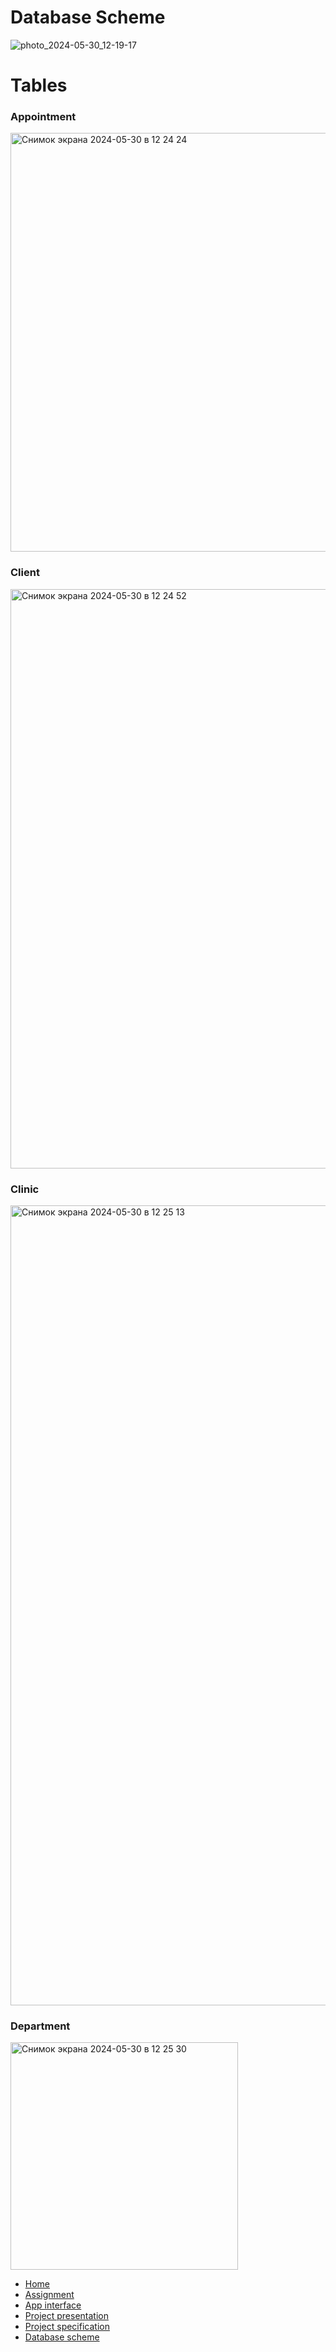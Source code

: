 # Database Scheme
![photo_2024-05-30_12-19-17](https://github.com/fpmi-tp2024/tpmp-gpd-lab10-hryakopluxi/assets/60287872/7872754c-755c-4a8a-b593-5b14cd3210da)

# Tables
### Appointment
<img width="670" alt="Снимок экрана 2024-05-30 в 12 24 24" src="https://github.com/fpmi-tp2024/tpmp-gpd-lab10-hryakopluxi/assets/60287872/b3fe7d65-a43e-4220-933a-00f2f81b9efd">

### Client
<img width="927" alt="Снимок экрана 2024-05-30 в 12 24 52" src="https://github.com/fpmi-tp2024/tpmp-gpd-lab10-hryakopluxi/assets/60287872/20ea2e16-449b-4591-a7d6-7e4816028148">

### Clinic
<img width="1280" alt="Снимок экрана 2024-05-30 в 12 25 13" src="https://github.com/fpmi-tp2024/tpmp-gpd-lab10-hryakopluxi/assets/60287872/239947f9-9d99-44b0-a89d-da4d8cf16b21">

### Department
<img width="364" alt="Снимок экрана 2024-05-30 в 12 25 30" src="https://github.com/fpmi-tp2024/tpmp-gpd-lab10-hryakopluxi/assets/60287872/d6635eea-f775-4b49-bf47-b1df2ff879c3">

<link rel="stylesheet" href="/assets/css/style.scss">

<div class="sidebar">
    <ul>
        <li><a href="https://fpmi-tp2024.github.io/tpmp-gpd-lab10-hryakopluxi/index.html">Home</a></li>
        <li><a href="https://fpmi-tp2024.github.io/tpmp-gpd-lab10-hryakopluxi/assignment.html">Assignment</a></li>
        <li><a href="https://fpmi-tp2024.github.io/tpmp-gpd-lab10-hryakopluxi/interface.html">App interface</a></li>
        <li><a href="https://fpmi-tp2024.github.io/tpmp-gpd-lab10-hryakopluxi/presentation.html">Project presentation</a></li>
        <li><a href="https://fpmi-tp2024.github.io/tpmp-gpd-lab10-hryakopluxi/specification.html">Project specification</a></li>
        <li><a href="https://fpmi-tp2024.github.io/tpmp-gpd-lab10-hryakopluxi/database.html">Database scheme</a></li>
    </ul>
</div>
